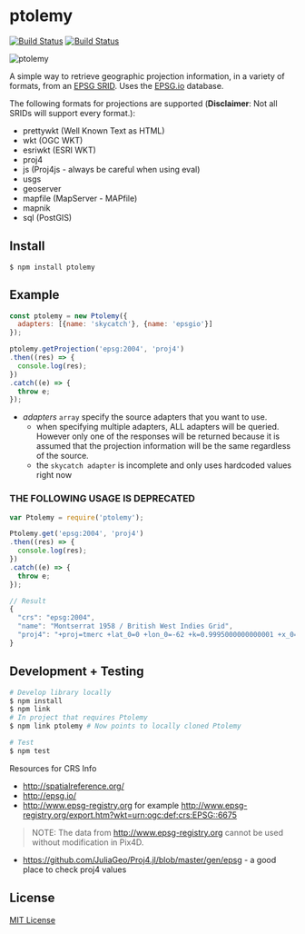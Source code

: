 # ptolemy
[![Build Status](http://img.shields.io/travis/Skycatch/ptolemy.svg?style=flat-square)](https://travis-ci.org/Skycatch/ptolemy)
[![Build Status](http://img.shields.io/npm/v/ptolemy.svg?style=flat-square)](https://www.npmjs.org/package/ptolemy)

![ptolemy](http://i.imgur.com/OEqohGJ.png)

A simple way to retrieve geographic projection information, in a variety of formats, from an [EPSG SRID](http://en.wikipedia.org/wiki/SRID). Uses the [EPSG.io](http://epsig.io/about/) database.

The following formats for projections are supported (**Disclaimer**: Not all SRIDs will support every format.):

 * prettywkt (Well Known Text as HTML)
 * wkt (OGC WKT)
 * esriwkt (ESRI WKT)
 * proj4
 * js (Proj4js - always be careful when using eval)
 * usgs
 * geoserver
 * mapfile (MapServer - MAPfile)
 * mapnik
 * sql (PostGIS)

Install
-------

```
$ npm install ptolemy
```

Example
-----

```js
const ptolemy = new Ptolemy({
  adapters: [{name: 'skycatch'}, {name: 'epsgio'}]
});

ptolemy.getProjection('epsg:2004', 'proj4')
.then((res) => {
  console.log(res);
})
.catch((e) => {
  throw e;
});
```

- *adapters* `array` specify the source adapters that you want to use.
  - when specifying multiple adapters, ALL adapters will be queried. However only one of the responses will be returned because it is assumed that the projection information will be the same regardless of the source.
  - the `skycatch adapter` is incomplete and only uses hardcoded values right now

### THE FOLLOWING USAGE IS DEPRECATED
```js
var Ptolemy = require('ptolemy');

Ptolemy.get('epsg:2004', 'proj4')
.then((res) => {
  console.log(res);
})
.catch((e) => {
  throw e;
});

// Result
{
  "crs": "epsg:2004",
  "name": "Montserrat 1958 / British West Indies Grid",
  "proj4": "+proj=tmerc +lat_0=0 +lon_0=-62 +k=0.9995000000000001 +x_0=400000 +y_0=0 +ellps=clrk80 +towgs84=174,359,365,0,0,0,0 +units=m +no_defs"
}
```

Development + Testing
-------
```sh
# Develop library locally
$ npm install
$ npm link
# In project that requires Ptolemy
$ npm link ptolemy # Now points to locally cloned Ptolemy

# Test
$ npm test
```

Resources for CRS Info

- http://spatialreference.org/
- http://epsg.io/
- http://www.epsg-registry.org for example http://www.epsg-registry.org/export.htm?wkt=urn:ogc:def:crs:EPSG::6675

> NOTE: The data from http://www.epsg-registry.org cannot be used without modification in Pix4D.

- https://github.com/JuliaGeo/Proj4.jl/blob/master/gen/epsg - a good place to check proj4 values

License
-------

[MIT License](LICENSE)

